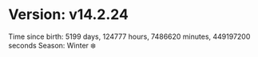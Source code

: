 # Version: v14.2.24
Time since birth: 5199 days, 124777 hours, 7486620 minutes, 449197200 seconds
Season: Winter ❄️

